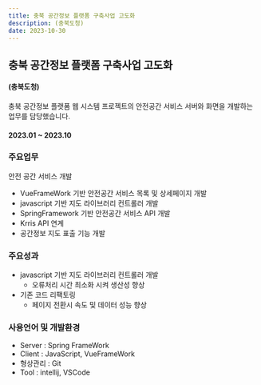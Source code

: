 ```yaml
---
title: 충북 공간정보 플랫폼 구축사업 고도화
description: (충북도청)
date: 2023-10-30
---
```


## 충북 공간정보 플랫폼 구축사업 고도화

#### (충북도청)

충북 공간정보 플랫폼 웹 시스템 프로젝트의 안전공간 서비스 서버와 화면을 개발하는 업무를 담당했습니다.  

#### 2023.01 ~ 2023.10

### 주요업무

안전 공간 서비스 개발
- VueFrameWork 기반 안전공간 서비스 목록 및 상세페이지 개발 
- javascript 기반 지도 라이브러리 컨트롤러 개발 
- SpringFramework 기반 안전공간 서비스 API 개발
- Krris API 연계 
- 공간정보 지도 표출 기능 개발
 
### 주요성과
- javascript 기반 지도 라이브러리 컨트롤러 개발
    - 오류처리 시간 최소화 시켜 생산성 향상 
- 기존 코드 리팩토링 
    - 페이지 전환시 속도 및 데이터 성능 향상 
		
### 사용언어 및 개발환경 

- Server : Spring FrameWork
- Client : JavaScript, VueFrameWork
- 형상관리 : Git
- Tool : intellij, VSCode
